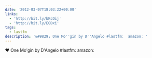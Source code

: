 ```yaml
---
date: '2012-03-07T18:03:22+00:00'
links:
  - 'http://bit.ly/bKcOij'
  - 'http://bit.ly/EODxi'
tags:
  - lastfm
description: '&#9829; One Mo''gin by D''Angelo #lastfm:  amazon: '
---
```

&#9829; One Mo'gin by D'Angelo #lastfm:  amazon: 
